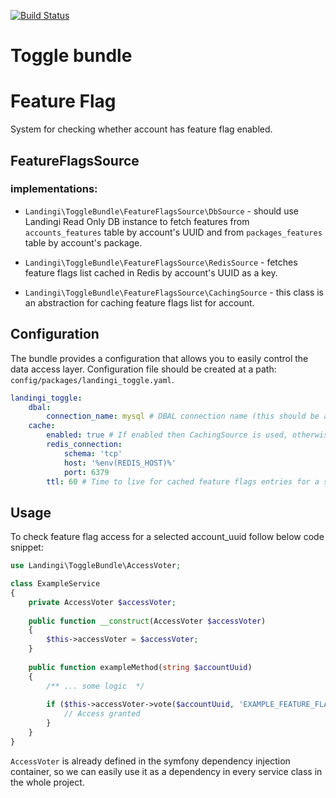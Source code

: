 [![Build Status](https://travis-ci.com/landingi/toggle-bundle.svg?branch=master)](https://travis-ci.com/landingi/toggle-bundle)

# Toggle bundle

# Feature Flag

System for checking whether account has feature flag enabled.

## FeatureFlagsSource

### implementations:

* `Landingi\ToggleBundle\FeatureFlagsSource\DbSource` - should use Landingi Read Only DB instance to fetch features from
  `accounts_features` table by account's UUID and from `packages_features` table by account's package.

* `Landingi\ToggleBundle\FeatureFlagsSource\RedisSource` - fetches feature flags list cached in Redis by account's UUID
  as a key.

* `Landingi\ToggleBundle\FeatureFlagsSource\CachingSource` - this class is an abstraction for caching feature flags list
  for account.

## Configuration

The bundle provides a configuration that allows you to easily control the data access layer. Configuration file should
be created at a path: `config/packages/landingi_toggle.yaml`.

```yaml
landingi_toggle:
    dbal:
        connection_name: mysql # DBAL connection name (this should be a read only connection, for a better performance)
    cache:
        enabled: true # If enabled then CachingSource is used, otherwise DbSource is used to fetch the feature flags
        redis_connection:
            schema: 'tcp'
            host: '%env(REDIS_HOST)%'
            port: 6379
        ttl: 60 # Time to live for cached feature flags entries for a selected account_uuid
```

## Usage

To check feature flag access for a selected account_uuid follow below code snippet:

```php
use Landingi\ToggleBundle\AccessVoter;

class ExampleService
{
    private AccessVoter $accessVoter;
 
    public function __construct(AccessVoter $accessVoter)
    {
        $this->accessVoter = $accessVoter;
    }
    
    public function exampleMethod(string $accountUuid)
    {
        /** ... some logic  */
        
        if ($this->accessVoter->vote($accountUuid, 'EXAMPLE_FEATURE_FLAG')) {
            // Access granted
        }
    }
}
```

`AccessVoter` is already defined in the symfony dependency injection container, so we can easily use it as a dependency in every service class in the whole project.
